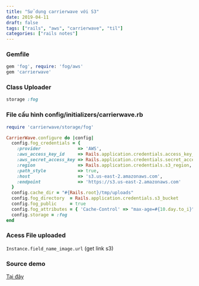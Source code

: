 ```yaml
---
title: "Sử dụng carrierwave với S3"
date: 2019-04-11
draft: false
tags: ["rails", "aws", "carrierwave", "til"]
categories: ["rails notes"]
---
```


### Gemfile

```ruby
gem 'fog', require: 'fog/aws'
gem 'carrierwave'
```
### Class Uploader

```ruby
storage :fog
```

### File cấu hình config/initializers/carrierwave.rb

```ruby
require 'carrierwave/storage/fog'

CarrierWave.configure do |config|
  config.fog_credentials = {
    :provider              => 'AWS',
    :aws_access_key_id     => Rails.application.credentials.access_key_id,
    :aws_secret_access_key => Rails.application.credentials.secret_access_key,
    :region                => Rails.application.credentials.s3_region,
    :path_style            => true,
    :host                  => 's3.us-east-2.amazonaws.com',
    :endpoint              => 'https://s3.us-east-2.amazonaws.com'
  }
  config.cache_dir = "#{Rails.root}/tmp/uploads"
  config.fog_directory  = Rails.application.credentials.s3_bucket
  config.fog_public     = true
  config.fog_attributes = { 'Cache-Control' => "max-age=#{10.day.to_i}" }
  config.storage = :fog
end
```

### Acess File uploaded

`Instance.field_name_image.url` (get link s3)

### Source demo

[Tại đây](https://github.com/hdchinh/s3_carrierwave)
